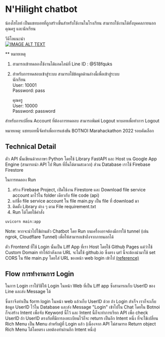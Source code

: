 # N'Hilight chatbot
น้องไฮไลท์ เป็นแชทบอทที่ถูกสร้างขึ้นสำหรับใช้งานในโรงเรียน สามารถใช้งานได้ทั้งบุคคลภายนอก คุณครู และนักเรียน   

วีดีโอแนะนำ  
[![IMAGE ALT TEXT](https://img.youtube.com/vi/hb0PVw82esA/0.jpg)](https://www.youtube.com/watch?v=hb0PVw82esA "BOTNOI Chatbot Mara-Hackathon : Athena 🤖💫")

** หมายเหตุ 

1. สามารถเข้าทดลองใช้งานได้แอดไลน์ที่ Line ID : @518fquks  
2. สำหรับการทดสอบเข้าสู่ระบบ สามารถใช้ข้อมูลด้านล่างนี้เพื่อเข้าสู่ระบบ  
    นักเรียน  
    User: 10001  
    Password: pass  

    คุณครู  
    User: 10000  
    Password: password  

สำหรับการเปลี่ยน Account ที่ต้องการทดลอบ สามารถพิมพ์ Logout หาบอทเพื่อทำการ Logout

หมายเหตุ: แชทบอทนี้จัดทำเพื่อการแข่งขัน BOTNOI Marahackathon 2022 รอบคัดเลือก  

## Technical Detail 
ตัว API นั้นเขียนด้วยภาษา Python โดยใช้ Library FastAPI และ Host บน Google App Engine (สามารถนำ API ไป Run ที่อื่นได้ตามสะดวก) ส่วน Database เราใช้ Firebase Firestore   

ในการทดลอง Run  
1. สร้าง Firebase Project, เปิดใช้งาน Firestore และ Download file service account มาไว้ใน folder เดียวกับ file code (api)
2. แก้ชื่อ file service account ใน file main.py เป็น file ที่ download มา
3. ติดตั้ง Library ต่าง ๆ ตาม File requirement.txt  
4. Run ได้โดยใช้คำสั่ง  
```bash
uvicorn main:app
```
Note: หากจะนำไปใช้ผ่านตัว Chatbot โดย Run บนเครื่องอาจต้องมีการใช้ tunnel (เช่น ngrok, Cloudflare Tunnel) เพื่อให้สามารถเข้าถึงจากภายนอกได้  

ตัว Frontend ที่ใช้ Login นั้นเป็น Liff App ที่เรา Host โดยใช้ Github Pages แต่ว่าใช้ Custom Domain ทำให้ถ้าสังเกต URL จะไม่ใช้ github.io ซึ่งตรง url นี้จะต้องนำมาใช้ set CORS ใน file main.py โดยใส่ URL ของหน้า web login เข้าไป [(reference)](https://fastapi.tiangolo.com/tutorial/cors/)

## Flow การทำงานการ Login
ในการ Login เราใช้วิธีให้ Login ในหน้า Web ที่เป็น Liff app ซึ่งสามารถเก็บ UserID ของ Line และส่ง Message ได้  

ซึ่งเราจึงทำเป็น form login ในหน้า web แล้วเก็บ UserID ด้วย ถ้า Login สำเร็จ เราก็จะเก็บข้อมูล UserID ไว้ใน Database และส่ง Message "Login" เข้าไปใน Chat โดยใน Botnoi ก็จะสร้าง Intent เพื่อจับ Keyword นี้ไว้ และ Intent นี้ก็จะทำการเรียก API เพื่อ check UserID ถ้า UserID ตรงกับที่มีการลงทะเบียนไว้ก็จะ return เป็นอีก Intent หนึ่ง ที่จะใช้เปลี่ยน Rich Menu เป็น Menu สำหรับผู้ที่ Login แล้ว (เนื่องจาก API ไม่สามารถ Return object Rich Menu ได้โดยตรง เลยต้องทำผ่านอีก Intent หนึ่ง)
